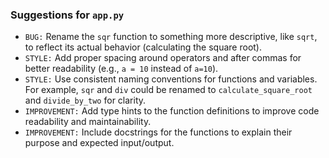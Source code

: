 ### Suggestions for `app.py`

- `BUG:` Rename the `sqr` function to something more descriptive, like `sqrt`, to reflect its actual behavior (calculating the square root).
- `STYLE:` Add proper spacing around operators and after commas for better readability (e.g., `a = 10` instead of `a=10`).
- `STYLE:` Use consistent naming conventions for functions and variables. For example, `sqr` and `div` could be renamed to `calculate_square_root` and `divide_by_two` for clarity.
- `IMPROVEMENT:` Add type hints to the function definitions to improve code readability and maintainability.
- `IMPROVEMENT:` Include docstrings for the functions to explain their purpose and expected input/output.

